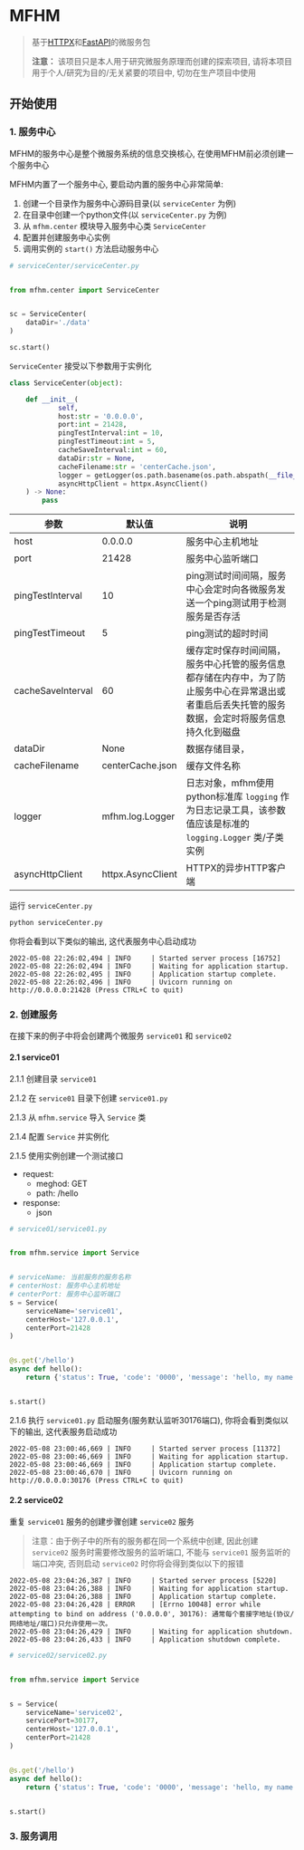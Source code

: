 # MFHM

> 基于[HTTPX](https://github.com/encode/httpx)和[FastAPI](https://github.com/tiangolo/fastapi)的微服务包
>
> **注意：** 该项目只是本人用于研究微服务原理而创建的探索项目, 请将本项目用于个人/研究为目的/无关紧要的项目中, 切勿在生产项目中使用

## 开始使用

### 1. 服务中心

MFHM的服务中心是整个微服务系统的信息交换核心, 在使用MFHM前必须创建一个服务中心

MFHM内置了一个服务中心, 要启动内置的服务中心非常简单:

1. 创建一个目录作为服务中心源码目录(以 `serviceCenter` 为例)
2. 在目录中创建一个python文件(以 `serviceCenter.py` 为例)
2. 从 `mfhm.center` 模块导入服务中心类 `ServiceCenter`
3. 配置并创建服务中心实例
4. 调用实例的 `start()` 方法启动服务中心

```python
# serviceCenter/serviceCenter.py


from mfhm.center import ServiceCenter


sc = ServiceCenter(
    dataDir='./data'
)

sc.start()
```

`ServiceCenter` 接受以下参数用于实例化

```python
class ServiceCenter(object):

    def __init__(
            self, 
            host:str = '0.0.0.0', 
            port:int = 21428,
            pingTestInterval:int = 10,
            pingTestTimeout:int = 5,
            cacheSaveInterval:int = 60,
            dataDir:str = None,
            cacheFilename:str = 'centerCache.json',
            logger = getLogger(os.path.basename(os.path.abspath(__file__))),
            asyncHttpClient = httpx.AsyncClient()
    ) -> None:
        pass
```

| 参数              | 默认值            | 说明                                                         |
| ----------------- | ----------------- | ------------------------------------------------------------ |
| host              | 0.0.0.0           | 服务中心主机地址                                             |
| port              | 21428             | 服务中心监听端口                                             |
| pingTestInterval  | 10                | ping测试时间间隔，服务中心会定时向各微服务发送一个ping测试用于检测服务是否存活 |
| pingTestTimeout   | 5                 | ping测试的超时时间                                           |
| cacheSaveInterval | 60                | 缓存定时保存时间间隔，服务中心托管的服务信息都存储在内存中，为了防止服务中心在异常退出或者重启后丢失托管的服务数据，会定时将服务信息持久化到磁盘 |
| dataDir           | None              | 数据存储目录，                                               |
| cacheFilename     | centerCache.json  | 缓存文件名称                                                 |
| logger            | mfhm.log.Logger   | 日志对象，mfhm使用python标准库 `logging` 作为日志记录工具，该参数值应该是标准的 `logging.Logger` 类/子类实例 |
| asyncHttpClient   | httpx.AsyncClient | HTTPX的异步HTTP客户端                                        |

运行 `serviceCenter.py` 

```bash
python serviceCenter.py
```

你将会看到以下类似的输出, 这代表服务中心启动成功

```shell
2022-05-08 22:26:02,494 | INFO     | Started server process [16752]
2022-05-08 22:26:02,494 | INFO     | Waiting for application startup.
2022-05-08 22:26:02,495 | INFO     | Application startup complete.
2022-05-08 22:26:02,496 | INFO     | Uvicorn running on http://0.0.0.0:21428 (Press CTRL+C to quit) 
```

### 2. 创建服务

在接下来的例子中将会创建两个微服务 `service01` 和 `service02`

#### 2.1 service01

2.1.1 创建目录 `service01`

2.1.2 在 `service01` 目录下创建 `service01.py`

2.1.3 从 `mfhm.service` 导入 `Service` 类

2.1.4 配置 `Service` 并实例化

2.1.5 使用实例创建一个测试接口 

- request:
    - meghod: GET
    - path: /hello
- response: 
    - json

```python
# service01/service01.py


from mfhm.service import Service


# serviceName: 当前服务的服务名称
# centerHost: 服务中心主机地址
# centerPort: 服务中心监听端口
s = Service(
    serviceName='service01',
    centerHost='127.0.0.1',
    centerPort=21428
)


@s.get('/hello')
async def hello():
    return {'status': True, 'code': '0000', 'message': 'hello, my name is service01'}


s.start()
```

2.1.6 执行 `service01.py` 启动服务(服务默认监听30176端口), 你将会看到类似以下的输出, 这代表服务启动成功

```shell
2022-05-08 23:00:46,669 | INFO     | Started server process [11372]
2022-05-08 23:00:46,669 | INFO     | Waiting for application startup.
2022-05-08 23:00:46,669 | INFO     | Application startup complete.
2022-05-08 23:00:46,670 | INFO     | Uvicorn running on http://0.0.0.0:30176 (Press CTRL+C to quit)
```


#### 2.2 service02

重复 `service01` 服务的创建步骤创建 `service02` 服务

> 注意：由于例子中的所有的服务都在同一个系统中创建, 因此创建 `service02` 服务时需要修改服务的监听端口, 不能与 `service01` 服务监听的端口冲突, 否则启动 `service02` 时你将会得到类似以下的报错

```shell
2022-05-08 23:04:26,387 | INFO     | Started server process [5220]
2022-05-08 23:04:26,388 | INFO     | Waiting for application startup.
2022-05-08 23:04:26,388 | INFO     | Application startup complete.
2022-05-08 23:04:26,428 | ERROR    | [Errno 10048] error while attempting to bind on address ('0.0.0.0', 30176): 通常每个套接字地址(协议/网络地址/端口)只允许使用一次。
2022-05-08 23:04:26,429 | INFO     | Waiting for application shutdown.
2022-05-08 23:04:26,433 | INFO     | Application shutdown complete.
```

```python
# service02/service02.py


from mfhm.service import Service


s = Service(
    serviceName='service02',
    servicePort=30177,
    centerHost='127.0.0.1',
    centerPort=21428
)


@s.get('/hello')
async def hello():
    return {'status': True, 'code': '0000', 'message': 'hello, my name is service01'}


s.start()
```


### 3. 服务调用